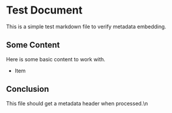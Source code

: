 # Test Document

This is a simple test markdown file to verify metadata embedding.

## Some Content

Here is some basic content to work with.

- Item

## Conclusion

This file should get a metadata header when processed.\n
